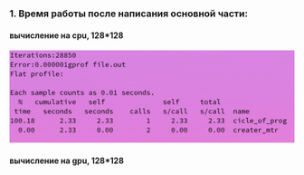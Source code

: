 <h1></h1>
<h2></h2>
<h3>1. Время работы после написания основной части:</h3><b>
        <h4>вычисление на cpu, 128*128</h4><b>
        <img src = 'Screenshot from 2023-03-08 21-03-03.png'></img><b>
        <h4>вычисление на gpu, 128*128</h4><b>
